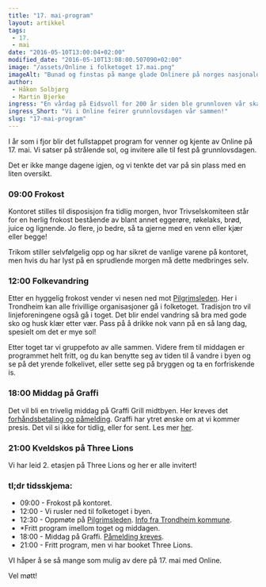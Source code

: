 ```yaml
---
title: "17. mai-program"
layout: artikkel 
tags: 
 - 17.
 - mai
date: "2016-05-10T13:00:04+02:00"
modified_date: "2016-05-10T13:08:00.507090+02:00"
image: "/assets/Online i folketoget 17.mai.png"
imageAlt: "Bunad og finstas på mange glade Onlinere på norges nasjonaldag, 17 mai."
author:
 - Håkon Solbjørg
 - Martin Bjerke
ingress: "En vårdag på Eidsvoll for 200 år siden ble grunnloven vår skapt. Vi i Online tenker å feire dette med brask og bram."
ingress_Short: "Vi i Online feirer grunnlovsdagen vår sammen!"
slug: "17-mai-program"
---
```

I år som i fjor blir det fullstappet program for venner og kjente av Online på 17. mai. Vi satser på strålende sol, og invitere alle til fest på grunnlovsdagen.

Det er ikke mange dagene igjen, og vi tenkte det var på sin plass med en liten oversikt.

### 09:00 Frokost

Kontoret stilles til disposisjon fra tidlig morgen, hvor Trivselskomiteen står for en herlig frokost bestående av blant annet eggerøre, røkelaks, brød, juice og lignende. Jo flere, jo bedre, så ta gjerne med en venn eller kjær eller begge! 

Trikom stiller selvfølgelig opp og har sikret de vanlige varene på kontoret, men hvis du har lyst på en sprudlende morgen må dette medbringes selv.

### 12:00 Folkevandring 

Etter en hyggelig frokost vender vi nesen ned mot [Pilgrimsleden](https://www.trondheim.kommune.no/attachment.ap?id=71186). Her i Trondheim kan alle frivillige organisasjoner gå i folketoget. Tradisjon tro vil linjeforeningene også gå i toget. Det blir endel vandring så bra med gode sko og husk klær etter vær. Pass på å drikke nok vann på en så lang dag, spesielt om det er mye sol!

Etter toget tar vi gruppefoto av alle sammen. Videre frem til middagen er programmet helt fritt, og du kan benytte seg av tiden til å vandre i byen og se på det yrende folkelivet, eller sette seg på bryggen og ta en forfriskende is.

### 18:00 Middag på Graffi

Det vil bli en trivelig middag på Graffi Grill midtbyen. Her kreves det [forhåndsbetaling og påmelding](https://online.ntnu.no/events/258/17-mai-middag/). Graffi har ytret ønske om at vi kommer presis. Det vil si ikke for tidlig, eller for sent. Les mer [her](https://online.ntnu.no/events/258/17-mai-middag/).

### 21:00 Kveldskos på Three Lions 

Vi har leid 2. etasjen på Three Lions og her er alle invitert!


### tl;dr tidsskjema:

- 09:00 - Frokost på kontoret.
- 12:00 - Vi rusler ned til folketoget i byen. 
- 12:30 - Oppmøte på [Pilgrimsleden](https://www.trondheim.kommune.no/attachment.ap?id=71186). [Info fra Trondheim kommune](https://www.trondheim.kommune.no/17mai/). 
- *Fritt program imellom toget og middagen. 
- 18:00 - Middag på Graffi. [Påmelding kreves](https://online.ntnu.no/events/258/17-mai-middag/).
- 21:00 - Fritt program, men vi har booket Three Lions.

VI håper å se så mange som mulig av dere på 17. mai med Online.

Vel møtt!
